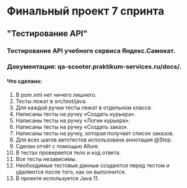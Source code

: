 # Финальный проект 7 спринта

## "Тестирование API"

### Тестирование API учебного сервиса Яндекс.Самокат. 

### Документация: qa-scooter.praktikum-services.ru/docs/.

#### Что сделано:
1. В pom.xml нет ничего лишнего.
2. Тесты лежат в src/test/java.
3. Для каждой ручки тесты лежат в отдельном классе.
4. Написаны тесты на ручку «Создать курьера».
5. Написаны тесты на ручку «Логин курьера».
6. Написаны тесты на ручку «Создать заказ».
7. Написаны тесты на ручку, которая получает список заказов.
8. Для всех шагов автотестов использована аннотация @Step.
9. Сделан отчёт с помощью Allure.
10. В тестах проверяется тело и код ответа.
11. Все тесты независимы.
12. Необходимые тестовые данные создаются перед тестом и удаляются после того, как он выполнится.
13. В проекте используется Java 11.